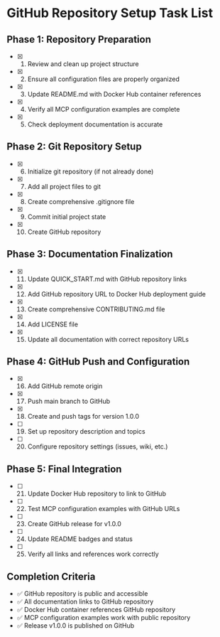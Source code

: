 # GitHub Repository Setup Task List

## Phase 1: Repository Preparation
- [x] 1. Review and clean up project structure
- [x] 2. Ensure all configuration files are properly organized
- [x] 3. Update README.md with Docker Hub container references
- [x] 4. Verify all MCP configuration examples are complete
- [x] 5. Check deployment documentation is accurate

## Phase 2: Git Repository Setup
- [x] 6. Initialize git repository (if not already done)
- [x] 7. Add all project files to git
- [x] 8. Create comprehensive .gitignore file
- [x] 9. Commit initial project state
- [x] 10. Create GitHub repository

## Phase 3: Documentation Finalization
- [x] 11. Update QUICK_START.md with GitHub repository links
- [x] 12. Add GitHub repository URL to Docker Hub deployment guide
- [x] 13. Create comprehensive CONTRIBUTING.md file
- [x] 14. Add LICENSE file
- [x] 15. Update all documentation with correct repository URLs

## Phase 4: GitHub Push and Configuration
- [x] 16. Add GitHub remote origin
- [x] 17. Push main branch to GitHub
- [x] 18. Create and push tags for version 1.0.0
- [ ] 19. Set up repository description and topics
- [ ] 20. Configure repository settings (issues, wiki, etc.)

## Phase 5: Final Integration
- [ ] 21. Update Docker Hub repository to link to GitHub
- [ ] 22. Test MCP configuration examples with GitHub URLs
- [ ] 23. Create GitHub release for v1.0.0
- [ ] 24. Update README badges and status
- [ ] 25. Verify all links and references work correctly

## Completion Criteria
- ✅ GitHub repository is public and accessible
- ✅ All documentation links to GitHub repository
- ✅ Docker Hub container references GitHub repository
- ✅ MCP configuration examples work with public repository
- ✅ Release v1.0.0 is published on GitHub
